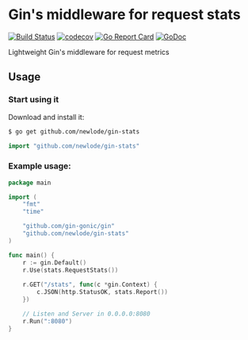 # Gin's middleware for request stats

[![Build Status](https://travis-ci.org/semihalev/gin-stats.svg)](https://travis-ci.org/semihalev/gin-stats)
[![codecov](https://codecov.io/gh/semihalev/gin-stats/branch/master/graph/badge.svg)](https://codecov.io/gh/semihalev/gin-stats)
[![Go Report Card](https://goreportcard.com/badge/github.com/semihalev/gin-stats)](https://goreportcard.com/report/github.com/semihalev/gin-stats)
[![GoDoc](https://godoc.org/github.com/semihalev/gin-stats?status.svg)](https://godoc.org/github.com/semihalev/gin-stats)

Lightweight Gin's middleware for request metrics

## Usage

### Start using it

Download and install it:

```sh
$ go get github.com/newlode/gin-stats
```

```go
import "github.com/newlode/gin-stats"
```

### Example usage:

```go
package main

import (
	"fmt"
	"time"

	"github.com/gin-gonic/gin"
	"github.com/newlode/gin-stats"    
)

func main() {
	r := gin.Default()
	r.Use(stats.RequestStats())
    
	r.GET("/stats", func(c *gin.Context) {
		c.JSON(http.StatusOK, stats.Report())
	})

	// Listen and Server in 0.0.0.0:8080
	r.Run(":8080")
}

```
